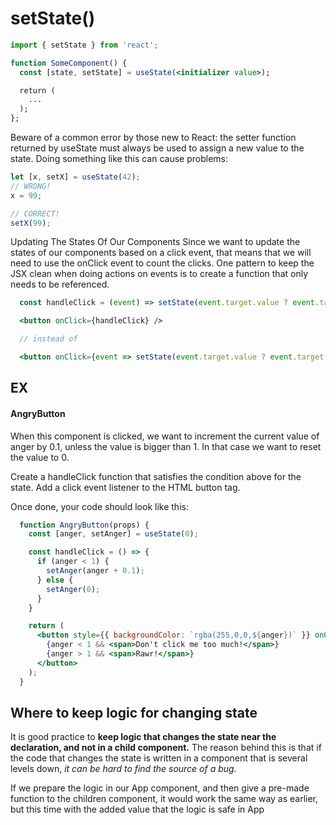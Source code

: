 # setState()

```jsx
import { setState } from 'react';
```

```jsx
function SomeComponent() {
  const [state, setState] = useState(<initializer value>);

  return (
    ...
  );
};
```


Beware of a common error by those new to React: the setter function returned by useState must always be used to assign a new value to the state. Doing something like this can cause problems:
```jsx
let [x, setX] = useState(42);
// WRONG!
x = 99;

// CORRECT!
setX(99);
``` 

Updating The States Of Our Components
Since we want to update the states of our components based on a click event, that means that we will need to use the onClick event to count the clicks. One pattern to keep the JSX clean when doing actions on events is to create a function that only needs to be referenced.
```jsx
  const handleClick = (event) => setState(event.target.value ? event.target.value : "");

  <button onClick={handleClick} />

  // instead of

  <button onClick={event => setState(event.target.value ? event.target.value : "")} />
```

## EX
#### AngryButton
When this component is clicked, we want to increment the current value of anger by 0.1, unless the value is bigger than 1. In that case we want to reset the value to 0.

Create a handleClick function that satisfies the condition above for the state. Add a click event listener to the HTML button tag.

Once done, your code should look like this:
```jsx
  function AngryButton(props) {
    const [anger, setAnger] = useState(0);

    const handleClick = () => {
      if (anger < 1) {
        setAnger(anger + 0.1);
      } else {
        setAnger(0);
      }
    }

    return (
      <button style={{ backgroundColor: `rgba(255,0,0,${anger})` }} onClick={handleClick} className="AngryButton">
        {anger < 1 && <span>Don't click me too much!</span>}
        {anger > 1 && <span>Rawr!</span>}
      </button>
    );
  }
```

## Where to keep logic for changing state

It is good practice to **keep logic that changes the state near the declaration, and not in a child component.** The reason behind this is that if the code that changes the state is written in a component that is several levels down, *it can be hard to find the source of a bug.*

If we prepare the logic in our App component, and then give a pre-made function to the children component, it would work the same way as earlier, but this time with the added value that the logic is safe in App